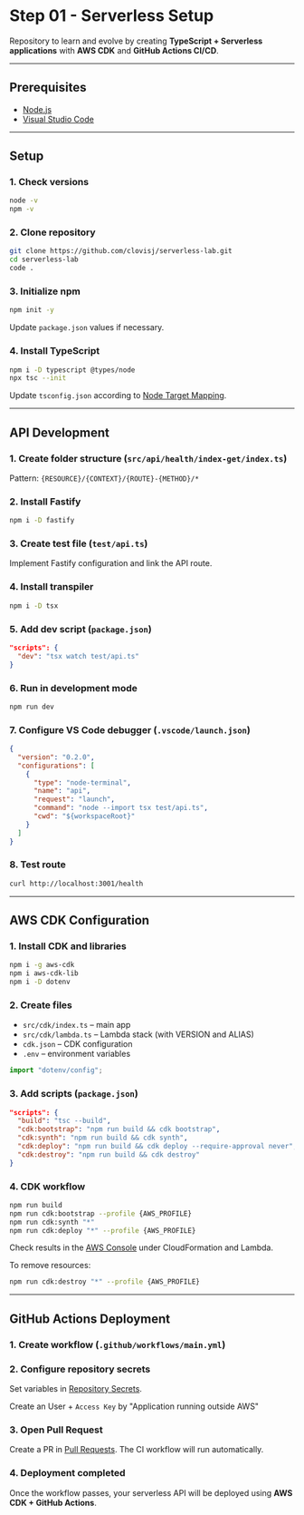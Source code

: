 # Step 01 - Serverless Setup

Repository to learn and evolve by creating **TypeScript + Serverless applications** with **AWS CDK** and **GitHub Actions CI/CD**.

---

## Prerequisites

* [Node.js](https://nodejs.org/en/download)
* [Visual Studio Code](https://code.visualstudio.com/download)

---

## Setup

### 1. Check versions

```bash
node -v
npm -v
```

### 2. Clone repository

```bash
git clone https://github.com/clovisj/serverless-lab.git
cd serverless-lab
code .
```

### 3. Initialize npm

```bash
npm init -y
```

Update `package.json` values if necessary.

### 4. Install TypeScript

```bash
npm i -D typescript @types/node
npx tsc --init
```

Update `tsconfig.json` according to [Node Target Mapping](https://github.com/microsoft/TypeScript/wiki/Node-Target-Mapping).

---

## API Development

### 1. Create folder structure (`src/api/health/index-get/index.ts`)

Pattern: `{RESOURCE}/{CONTEXT}/{ROUTE}-{METHOD}/*`

### 2. Install Fastify

```bash
npm i -D fastify
```

### 3. Create test file (`test/api.ts`)

Implement Fastify configuration and link the API route.

### 4. Install transpiler

```bash
npm i -D tsx
```

### 5. Add dev script (`package.json`)

```json
"scripts": {
  "dev": "tsx watch test/api.ts"
}
```

### 6. Run in development mode

```bash
npm run dev
```

### 7. Configure VS Code debugger (`.vscode/launch.json`)

```json
{
  "version": "0.2.0",
  "configurations": [
    {
      "type": "node-terminal",
      "name": "api",
      "request": "launch",
      "command": "node --import tsx test/api.ts",
      "cwd": "${workspaceRoot}"
    }
  ]
}
```

### 8. Test route

```bash
curl http://localhost:3001/health
```

---

## AWS CDK Configuration

### 1. Install CDK and libraries

```bash
npm i -g aws-cdk
npm i aws-cdk-lib
npm i -D dotenv
```

### 2. Create files

* `src/cdk/index.ts` – main app
* `src/cdk/lambda.ts` – Lambda stack (with VERSION and ALIAS)
* `cdk.json` – CDK configuration
* `.env` – environment variables

```ts
import "dotenv/config";
```

### 3. Add scripts (`package.json`)

```json
"scripts": {
  "build": "tsc --build",
  "cdk:bootstrap": "npm run build && cdk bootstrap",
  "cdk:synth": "npm run build && cdk synth",
  "cdk:deploy": "npm run build && cdk deploy --require-approval never",
  "cdk:destroy": "npm run build && cdk destroy"
}
```

### 4. CDK workflow

```bash
npm run build
npm run cdk:bootstrap --profile {AWS_PROFILE}
npm run cdk:synth "*"
npm run cdk:deploy "*" --profile {AWS_PROFILE}
```

Check results in the [AWS Console](https://console.aws.amazon.com/console) under CloudFormation and Lambda.

To remove resources:

```bash
npm run cdk:destroy "*" --profile {AWS_PROFILE}
```

---

## GitHub Actions Deployment

### 1. Create workflow (`.github/workflows/main.yml`)

### 2. Configure repository secrets

Set variables in [Repository Secrets](https://github.com/juca-dev/serverless-lab/settings/secrets/actions).

Create an User + `Access Key` by "Application running outside AWS"

### 3. Open Pull Request

Create a PR in [Pull Requests](https://github.com/juca-dev/serverless-lab/pulls).
The CI workflow will run automatically.

### 4. Deployment completed

Once the workflow passes, your serverless API will be deployed using **AWS CDK + GitHub Actions**.